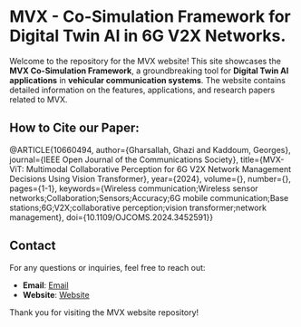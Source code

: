 # MVX - Co-Simulation Framework for Digital Twin AI in 6G V2X Networks.

Welcome to the repository for the MVX website! This site showcases the **MVX Co-Simulation Framework**, a groundbreaking tool for **Digital Twin AI applications** in **vehicular communication systems**. The website contains detailed information on the features, applications, and research papers related to MVX.

## How to Cite our Paper:

@ARTICLE{10660494,
  author={Gharsallah, Ghazi and Kaddoum, Georges},
  journal={IEEE Open Journal of the Communications Society}, 
  title={MVX-ViT: Multimodal Collaborative Perception for 6G V2X Network Management Decisions Using Vision Transformer}, 
  year={2024},
  volume={},
  number={},
  pages={1-1},
  keywords={Wireless communication;Wireless sensor networks;Collaboration;Sensors;Accuracy;6G mobile communication;Base stations;6G;V2X;collaborative perception;vision transformer;network management},
  doi={10.1109/OJCOMS.2024.3452591}}


## Contact

For any questions or inquiries, feel free to reach out:
- **Email**: [Email](gharsallahghazi@gmail.com)
- **Website**: [Website](https://ghazigh.github.io/MVX/)

Thank you for visiting the MVX website repository!
